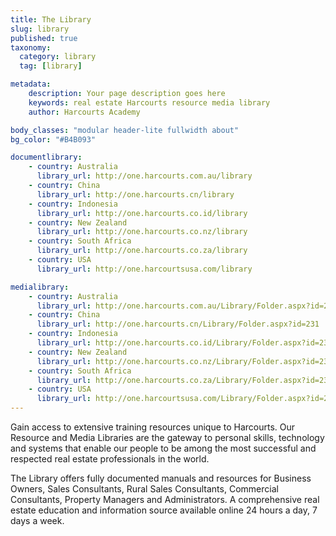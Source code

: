 ```yaml
---
title: The Library
slug: library
published: true
taxonomy:
  category: library
  tag: [library]

metadata:
    description: Your page description goes here
    keywords: real estate Harcourts resource media library
    author: Harcourts Academy

body_classes: "modular header-lite fullwidth about"
bg_color: "#B4B093"

documentlibrary:
    - country: Australia
      library_url: http://one.harcourts.com.au/library
    - country: China
      library_url: http://one.harcourts.cn/library
    - country: Indonesia
      library_url: http://one.harcourts.co.id/library
    - country: New Zealand
      library_url: http://one.harcourts.co.nz/library
    - country: South Africa
      library_url: http://one.harcourts.co.za/library
    - country: USA
      library_url: http://one.harcourtsusa.com/library

medialibrary:
    - country: Australia
      library_url: http://one.harcourts.com.au/Library/Folder.aspx?id=231
    - country: China
      library_url: http://one.harcourts.cn/Library/Folder.aspx?id=231
    - country: Indonesia
      library_url: http://one.harcourts.co.id/Library/Folder.aspx?id=231
    - country: New Zealand
      library_url: http://one.harcourts.co.nz/Library/Folder.aspx?id=231
    - country: South Africa
      library_url: http://one.harcourts.co.za/Library/Folder.aspx?id=231
    - country: USA
      library_url: http://one.harcourtsusa.com/Library/Folder.aspx?id=231
---
```


Gain access to extensive training resources unique to Harcourts. Our Resource and Media Libraries are the gateway to personal skills, technology and systems that enable our people to be among the most successful and respected real estate professionals in the world.

The Library offers fully documented manuals and resources for Business Owners, Sales Consultants, Rural Sales Consultants, Commercial Consultants, Property Managers and Administrators. A comprehensive real estate education and information source available online 24 hours a day, 7 days a week.
